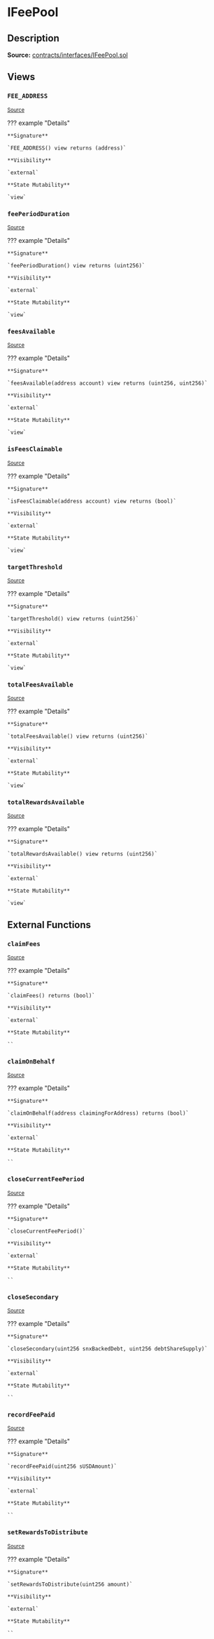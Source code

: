 # IFeePool

## Description

**Source:** [contracts/interfaces/IFeePool.sol](https://github.com/Synthetixio/synthetix/tree/v2.66.0-alpha/contracts/interfaces/IFeePool.sol)

## Views

### `FEE_ADDRESS`

<sub>[Source](https://github.com/Synthetixio/synthetix/tree/v2.66.0-alpha/contracts/interfaces/IFeePool.sol#L8)</sub>

??? example "Details"

    **Signature**

    `FEE_ADDRESS() view returns (address)`

    **Visibility**

    `external`

    **State Mutability**

    `view`

### `feePeriodDuration`

<sub>[Source](https://github.com/Synthetixio/synthetix/tree/v2.66.0-alpha/contracts/interfaces/IFeePool.sol#L12)</sub>

??? example "Details"

    **Signature**

    `feePeriodDuration() view returns (uint256)`

    **Visibility**

    `external`

    **State Mutability**

    `view`

### `feesAvailable`

<sub>[Source](https://github.com/Synthetixio/synthetix/tree/v2.66.0-alpha/contracts/interfaces/IFeePool.sol#L10)</sub>

??? example "Details"

    **Signature**

    `feesAvailable(address account) view returns (uint256, uint256)`

    **Visibility**

    `external`

    **State Mutability**

    `view`

### `isFeesClaimable`

<sub>[Source](https://github.com/Synthetixio/synthetix/tree/v2.66.0-alpha/contracts/interfaces/IFeePool.sol#L14)</sub>

??? example "Details"

    **Signature**

    `isFeesClaimable(address account) view returns (bool)`

    **Visibility**

    `external`

    **State Mutability**

    `view`

### `targetThreshold`

<sub>[Source](https://github.com/Synthetixio/synthetix/tree/v2.66.0-alpha/contracts/interfaces/IFeePool.sol#L16)</sub>

??? example "Details"

    **Signature**

    `targetThreshold() view returns (uint256)`

    **Visibility**

    `external`

    **State Mutability**

    `view`

### `totalFeesAvailable`

<sub>[Source](https://github.com/Synthetixio/synthetix/tree/v2.66.0-alpha/contracts/interfaces/IFeePool.sol#L18)</sub>

??? example "Details"

    **Signature**

    `totalFeesAvailable() view returns (uint256)`

    **Visibility**

    `external`

    **State Mutability**

    `view`

### `totalRewardsAvailable`

<sub>[Source](https://github.com/Synthetixio/synthetix/tree/v2.66.0-alpha/contracts/interfaces/IFeePool.sol#L20)</sub>

??? example "Details"

    **Signature**

    `totalRewardsAvailable() view returns (uint256)`

    **Visibility**

    `external`

    **State Mutability**

    `view`

## External Functions

### `claimFees`

<sub>[Source](https://github.com/Synthetixio/synthetix/tree/v2.66.0-alpha/contracts/interfaces/IFeePool.sol#L23)</sub>

??? example "Details"

    **Signature**

    `claimFees() returns (bool)`

    **Visibility**

    `external`

    **State Mutability**

    ``

### `claimOnBehalf`

<sub>[Source](https://github.com/Synthetixio/synthetix/tree/v2.66.0-alpha/contracts/interfaces/IFeePool.sol#L25)</sub>

??? example "Details"

    **Signature**

    `claimOnBehalf(address claimingForAddress) returns (bool)`

    **Visibility**

    `external`

    **State Mutability**

    ``

### `closeCurrentFeePeriod`

<sub>[Source](https://github.com/Synthetixio/synthetix/tree/v2.66.0-alpha/contracts/interfaces/IFeePool.sol#L27)</sub>

??? example "Details"

    **Signature**

    `closeCurrentFeePeriod()`

    **Visibility**

    `external`

    **State Mutability**

    ``

### `closeSecondary`

<sub>[Source](https://github.com/Synthetixio/synthetix/tree/v2.66.0-alpha/contracts/interfaces/IFeePool.sol#L29)</sub>

??? example "Details"

    **Signature**

    `closeSecondary(uint256 snxBackedDebt, uint256 debtShareSupply)`

    **Visibility**

    `external`

    **State Mutability**

    ``

### `recordFeePaid`

<sub>[Source](https://github.com/Synthetixio/synthetix/tree/v2.66.0-alpha/contracts/interfaces/IFeePool.sol#L31)</sub>

??? example "Details"

    **Signature**

    `recordFeePaid(uint256 sUSDAmount)`

    **Visibility**

    `external`

    **State Mutability**

    ``

### `setRewardsToDistribute`

<sub>[Source](https://github.com/Synthetixio/synthetix/tree/v2.66.0-alpha/contracts/interfaces/IFeePool.sol#L33)</sub>

??? example "Details"

    **Signature**

    `setRewardsToDistribute(uint256 amount)`

    **Visibility**

    `external`

    **State Mutability**

    ``
